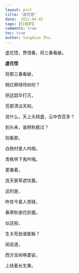 ```yaml
---
layout: post
title: "虚花悟"
date:  2022-04-02
tags: [红楼梦]
comments: true
toc: true
author: Songbiao Zhu。
---
```


虚花悟，贾惜春，将三春看破。



<!-- more -->



**虚花悟**



将那三春看破，

桃红柳绿待如何？

把这韶华打灭，

觅那清淡天和。

说什么，天上夭桃盛，云中杏蕊多？

到头来，谁把秋捱过？

则看那，

白杨村里人呜咽，

青枫林下鬼吟哦。

更兼着，

连天衰草遮坟墓，

这的是，

昨贫今富人劳碌，

春荣秋谢花折磨。

似这般，

生关死劫谁能躲？

闻说道，

西方宝树唤婆娑，

上结着长生果。